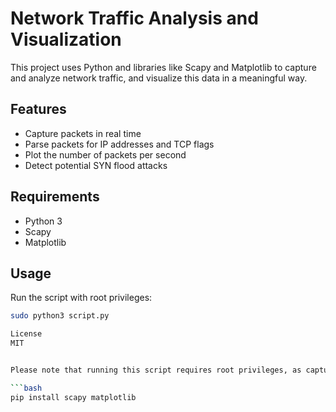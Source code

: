 # Network Traffic Analysis and Visualization

This project uses Python and libraries like Scapy and Matplotlib to capture and analyze network traffic, and visualize this data in a meaningful way.

## Features

- Capture packets in real time
- Parse packets for IP addresses and TCP flags
- Plot the number of packets per second
- Detect potential SYN flood attacks

## Requirements

- Python 3
- Scapy
- Matplotlib

## Usage

Run the script with root privileges:

```bash
sudo python3 script.py

License
MIT


Please note that running this script requires root privileges, as capturing packets is a privileged operation. Also, you need to install the required libraries using pip:

```bash
pip install scapy matplotlib